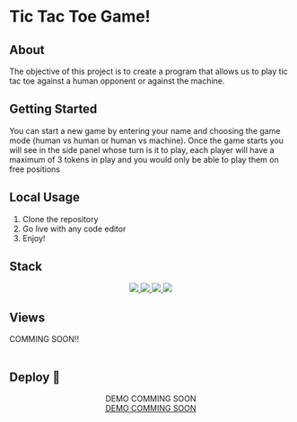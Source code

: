 # Tic Tac Toe Game!

## About <a name = "about"></a>

The objective of this project is to create a program that allows us to play tic tac toe against a human opponent or against the machine.

## Getting Started <a name = "getting_started"></a>

You can start a new game by entering your
name and choosing the game mode (human vs human or human vs
machine).
Once the game starts you will see in the side panel whose turn is it to play, each player will have a maximum of 3 tokens in play and you would only be able to play them on free positions

## Local Usage

1. Clone the repository
2. Go live with any code editor
3. Enjoy!

## Stack

<div align="center">
<a href="https://developer.mozilla.org/en-US/docs/Web/HTML">
    <img src= "https://img.shields.io/badge/HTML5-E34F26?style=for-the-badge&logo=html5&logoColor=white"/>
</a>
<a href="https://developer.mozilla.org/es/docs/Web/CSS">
    <img src= "https://img.shields.io/badge/CSS3-1572B6?style=for-the-badge&logo=css3&logoColor=white"/>
</a>
<a href="https://getbootstrap.com/docs/5.0/getting-started/introduction/">
    <img src= "https://img.shields.io/badge/Bootstrap-563D7C?style=for-the-badge&logo=bootstrap&logoColor=white"/>
</a>
 <a href="https://developer.mozilla.org/es/docs/Web/JavaScript">
    <img src= "https://img.shields.io/badge/JavaScript-F7DF1E?style=for-the-badge&logo=javascript&logoColor=black"/>
</a>
 </div>

## Views

COMMING SOON!!
<br><br>

## Deploy 🚀

<div align="center">
DEMO COMMING SOON<br>
 <a href="#" target="_blank">DEMO COMMING SOON</a></div>
